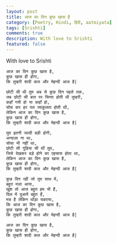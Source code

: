 ```yaml
---
layout: post
title: आज का दिन कुछ खास है
category: [Poetry, Hindi, हिंदी, aatmiyata]
tags: [Srishti]
comments: true
description: With love to Srishti
featured: false
---
```


With love to Srishti


    आज का दिन कुछ खास है,
    कुछ खास ही होगा,
    कि तुम्हरी शादी कल और मेहन्दी आज है|

    छोटी सी थी तुम अब से कुछ दिन पहले तक,
    जब छोटी सी बात पर चिन्ता होती थी तुम्हरी,
    कहाँ गयी हो या कहाँ हो,
    सोच कर हर पल व्याकुलता होती थी,
    लेकिन आज का दिन कुछ खास है,
    कुछ खास ही होगा,
    कि तुम्हरी शादी कल और मेहन्दी आज है|

    तुम इतनी जल्दी बड़ी होगी,
    अन्दाज़ा ना था,
    सोचा भी नहीं था,
    छोटी सी गुड़िया सी थीं तुम,
    जिसे देखकर बड़े होने का एहसास होता था,
    लेकिन आज का दिन कुछ खास है,
    कुछ खास ही होगा,
    कि तुम्हरी शादी कल और मेहन्दी आज है|

    कुछ दिन रहीं जो तुम साथ में,
    बहुत मज़ा आया,
    खुश तो आज बहुत हम भी हैं,
    दिल में दुआयें बहुत हैं,
    मन्न है लेकिन थोड़ा घबराया,
    कि आज का दिन कुछ खास है,
    कुछ खास ही होगा,
    कि तुम्हरी शादी कल और मेहन्दी आज है|

    आज का दिन कुछ खास है,
    कुछ खास ही होगा,
    कि तुम्हरी शादी कल और मेहन्दी आज है|